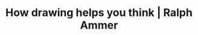 ---
layout: bookmark
title: How drawing helps you think | Ralph Ammer
tags:
  - Bookmarks
  - YouTube
  - Design
  - Resources
created: '2023-06-16T12:37:58.503Z'
link: https://youtube.com/watch?v=ZqlTSCvP-Z0&feature=share
id: 592925599
excerpt: >-
  You don't have to be an artist to draw! In this beautifully illustrated talk,
  Ralph Ammer shows how drawing your thoughts can be a powerful tool for
  improving your thinking, creativity and communication. He wants you to believe
  in your drawing abilities, and provides numerous exercises to help you get
  started.
image: https://i.ytimg.com/vi/ZqlTSCvP-Z0/maxresdefault.jpg
---